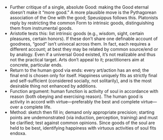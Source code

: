 - Further critique of a single, absolute Good: making the Good eternal doesn’t make it “more good.” A more plausible move is the Pythagorean association of the One with the good; Speusippus follows this. Platonists reply by restricting the common Form to intrinsic goods, distinguishing them from instrumental goods.
- Aristotle tests this: list intrinsic goods (e.g., wisdom, sight, certain pleasures, certain honors). If these don’t share one definable account of goodness, “good” isn’t univocal across them. In fact, each requires a different account; at best they may be related by common source/end or by analogy. Even if a universal Good existed, it’s not realizable and thus not the practical target. Arts don’t appeal to it; practitioners aim at concrete, particular ends.
- Return to the human good via ends: every art/action has an end; the final end is chosen only for itself. Happiness uniquely fits as strictly final and self-sufficient (considered socially, not solitarily), and is the most desirable thing not enhanced by additions.
- Function argument: human function is activity of soul in accordance with reason (both obeying and exercising reason). The human good is activity in accord with virtue—preferably the best and complete virtue—over a complete life.
- Method: sketch then fill in; demand only appropriate precision; starting points are undemonstrated (via induction, perception, training) and must be clarified; test against common opinions. Since goods of the soul are held to be best, identifying happiness with virtuous activities of soul fits endoxa.
